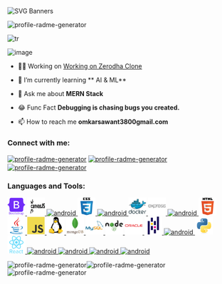 

![SVG Banners](https://svg-banners.vercel.app/api?type=origin&text1=omkar%20sawant%20🤠&text2=🤍✨%20Evolving%20as%20a%20Coder,%20Developer,%20and%20Problem-Solver&width=900&height=400)


<img height="auto" src="https://komarev.com/ghpvc/?username=Omkarsawant38&label=Profile%20views&color=0e75b6&style=flat" alt="profile-radme-generator" />



<p align="left"> <img width="900" height="110" src="https://readme-jokes.vercel.app/api" alt ="tr"/> </p>



<p align="left"> <img height="auto" src="https://github-profile-trophy.vercel.app/?username=Omkarsawant38&theme=matrix&column=6&no-frame=false&no-bg=false&margin-w=19&margin-h=19" alt="image" /> </p>

- 💪🏼 Working on [Working on Zerodha Clone]()

- 🌱 I’m currently learning ** AI & ML**

- 💬 Ask me about **MERN Stack**

- 😂 Func Fact **Debugging is chasing bugs you created.**

- 📫 How to reach me **omkarsawant3800gmail.com**

<h3 align="left">Connect with me:</h3> <p align="left"> <a href="https://github.com/Omkarsawant38" target="blank"><img align="center" src=https://raw.githubusercontent.com/rahuldkjain/github-profile-readme-generator/master/src/images/icons/Social/github.svg alt="profile-radme-generator" height="30" width="40" /></a> <a href="https://www.linkedin.com/in/omkar-sawant-5287b3269/?utm_source=share&utm_campaign=share_via&utm_content=profile&utm_medium=android_app" target="blank"><img align="center" src=https://raw.githubusercontent.com/rahuldkjain/github-profile-readme-generator/master/src/images/icons/Social/linked-in-alt.svg alt="profile-radme-generator" height="30" width="40" /></a> <a href="https://instagram.com/mountaineer_omkar" target="blank"><img align="center" src=https://raw.githubusercontent.com/rahuldkjain/github-profile-readme-generator/master/src/images/icons/Social/instagram.svg alt="profile-radme-generator" height="30" width="40" /></a> </p>

<h3 align="left">Languages and Tools:</h3> <p align="left"> <a href=https://getbootstrap.com target="_blank" rel="noreferrer"> <img src=https://raw.githubusercontent.com/devicons/devicon/master/icons/bootstrap/bootstrap-plain-wordmark.svg alt="android" width="40" height="40"/> </a> <a href=https://canvasjs.com target="_blank" rel="noreferrer"> <img src=https://raw.githubusercontent.com/Hardik0307/Hardik0307/master/assets/canvasjs-charts.svg alt="android" width="40" height="40"/> </a> <a href=https://www.chartjs.org target="_blank" rel="noreferrer"> <img src=https://www.chartjs.org/media/logo-title.svg alt="android" width="40" height="40"/> </a> <a href=https://www.w3schools.com/css/ target="_blank" rel="noreferrer"> <img src=https://raw.githubusercontent.com/devicons/devicon/master/icons/css3/css3-original-wordmark.svg alt="android" width="40" height="40"/> </a> <a href=https://www.djangoproject.com/ target="_blank" rel="noreferrer"> <img src=https://cdn.worldvectorlogo.com/logos/django.svg alt="android" width="40" height="40"/> </a> <a href=https://www.docker.com/ target="_blank" rel="noreferrer"> <img src=https://raw.githubusercontent.com/devicons/devicon/master/icons/docker/docker-original-wordmark.svg alt="android" width="40" height="40"/> </a> <a href=https://expressjs.com target="_blank" rel="noreferrer"> <img src=https://raw.githubusercontent.com/devicons/devicon/master/icons/express/express-original-wordmark.svg alt="android" width="40" height="40"/> </a> <a href=https://git-scm.com/ target="_blank" rel="noreferrer"> <img src=https://www.vectorlogo.zone/logos/git-scm/git-scm-icon.svg alt="android" width="40" height="40"/> </a> <a href=https://www.w3.org/html/ target="_blank" rel="noreferrer"> <img src=https://raw.githubusercontent.com/devicons/devicon/master/icons/html5/html5-original-wordmark.svg alt="android" width="40" height="40"/> </a> <a href=https://www.java.com target="_blank" rel="noreferrer"> <img src=https://raw.githubusercontent.com/devicons/devicon/master/icons/java/java-original.svg alt="android" width="40" height="40"/> </a> <a href=https://developer.mozilla.org/en-US/docs/Web/JavaScript target="_blank" rel="noreferrer"> <img src=https://raw.githubusercontent.com/devicons/devicon/master/icons/javascript/javascript-original.svg alt="android" width="40" height="40"/> </a> <a href=https://www.linux.org/ target="_blank" rel="noreferrer"> <img src=https://raw.githubusercontent.com/devicons/devicon/master/icons/linux/linux-original.svg alt="android" width="40" height="40"/> </a> <a href=https://www.mongodb.com/ target="_blank" rel="noreferrer"> <img src=https://raw.githubusercontent.com/devicons/devicon/master/icons/mongodb/mongodb-original-wordmark.svg alt="android" width="40" height="40"/> </a> <a href=https://www.mysql.com/ target="_blank" rel="noreferrer"> <img src=https://raw.githubusercontent.com/devicons/devicon/master/icons/mysql/mysql-original-wordmark.svg alt="android" width="40" height="40"/> </a> <a href=https://nodejs.org target="_blank" rel="noreferrer"> <img src=https://raw.githubusercontent.com/devicons/devicon/master/icons/nodejs/nodejs-original-wordmark.svg alt="android" width="40" height="40"/> </a> <a href=https://www.oracle.com/ target="_blank" rel="noreferrer"> <img src=https://raw.githubusercontent.com/devicons/devicon/master/icons/oracle/oracle-original.svg alt="android" width="40" height="40"/> </a> <a href=https://pandas.pydata.org/ target="_blank" rel="noreferrer"> <img src=https://raw.githubusercontent.com/devicons/devicon/2ae2a900d2f041da66e950e4d48052658d850630/icons/pandas/pandas-original.svg alt="android" width="40" height="40"/> </a> <a href=https://postman.com target="_blank" rel="noreferrer"> <img src=https://www.vectorlogo.zone/logos/getpostman/getpostman-icon.svg alt="android" width="40" height="40"/> </a> <a href=https://www.python.org target="_blank" rel="noreferrer"> <img src=https://raw.githubusercontent.com/devicons/devicon/master/icons/python/python-original.svg alt="android" width="40" height="40"/> </a> <a href=https://reactjs.org/ target="_blank" rel="noreferrer"> <img src=https://raw.githubusercontent.com/devicons/devicon/master/icons/react/react-original-wordmark.svg alt="android" width="40" height="40"/> </a> <a href=https://scikit-learn.org/ target="_blank" rel="noreferrer"> <img src=https://upload.wikimedia.org/wikipedia/commons/0/05/Scikit_learn_logo_small.svg alt="android" width="40" height="40"/> </a> <a href=https://seaborn.pydata.org/ target="_blank" rel="noreferrer"> <img src=https://seaborn.pydata.org/_images/logo-mark-lightbg.svg alt="android" width="40" height="40"/> </a> <a href=https://tailwindcss.com/ target="_blank" rel="noreferrer"> <img src=https://www.vectorlogo.zone/logos/tailwindcss/tailwindcss-icon.svg alt="android" width="40" height="40"/> </a> <a href=https://www.tensorflow.org target="_blank" rel="noreferrer"> <img src=https://www.vectorlogo.zone/logos/tensorflow/tensorflow-icon.svg alt="android" width="40" height="40"/> </a> </p>



<img align="left" height="auto" width={300} src="https://github-readme-stats.vercel.app/api?username=Omkarsawant38&show_icons=true&theme=dark&locale=en&hide_border=false" alt="profile-radme-generator" />



<img align="left" height="auto" width={300} src="https://github-readme-streak-stats.herokuapp.com/?user=Omkarsawant38&theme=dark&mode=weekly&hide_border=false&locale=en" alt="profile-radme-generator" />



<img align="left" height="auto" width={300} src="https://github-readme-stats.vercel.app/api/top-langs/?username=Omkarsawant38&theme=radical&hide_border=false" alt="profile-radme-generator" />
